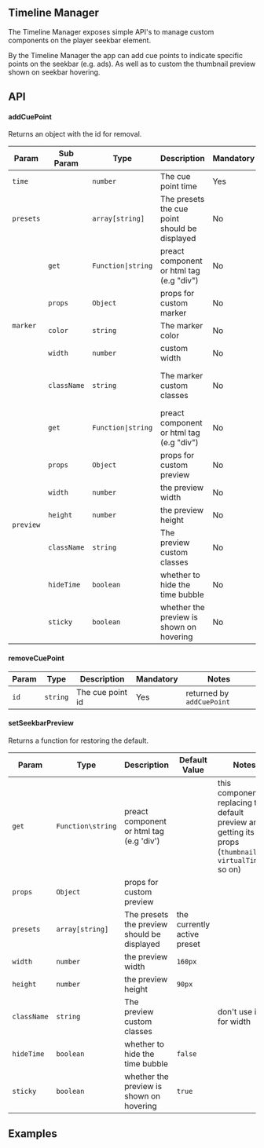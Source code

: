 ## Timeline Manager

The Timeline Manager exposes simple API's to manage custom components on the player seekbar element.  

By the Timeline Manager the app can add cue points to indicate specific points on the seekbar (e.g. ads). 
As well as to custom the thumbnail preview shown on seekbar hovering.

## API

#### addCuePoint
Returns an object with the id for removal.

<table>
    <thead>
        <tr>
            <th>Param</th>
            <th>Sub Param</th>
            <th>Type</th>
            <th>Description</th>
            <th>Mandatory</th>
            <th>Default Value</th>
            <th>Notese</th>
        </tr>
    </thead>
    <tbody>
        <tr>
            <td><code>time</code></td>
            <td></td>
            <td><code>number</code></td>
            <td>The cue point time</td>
            <td>Yes</td>
            <td></td>
            <td>In seconds</td>
        </tr>
        <tr>
            <td><code>presets</code></td>
            <td></td>
            <td><code>array[string]</code></td>
            <td>The presets the cue point should be displayed</td>
            <td>No</td>
            <td>the currently active preset</td>
            <td></td>
        </tr>
        <tr>
            <td rowspan=5><code>marker</code></td>
            <td><code>get</code></td>
            <td><code>Function|string</code></td>
            <td>preact component or html tag (e.g "div")</td>
            <td>No</td>
            <td></td>
            <td>for custom marker</td>
        </tr>
        <tr>
            <td><code>props</code></td>
            <td><code>Object</code></td>
            <td>props for custom marker</td>
            <td>No</td>
            <td></td>
            <td>if <code>get</code> property used</td>
        </tr>
        <tr>
            <td><code>color</code></td>
            <td><code>string</code></td>
            <td>The marker color</td>
            <td>No</td>
            <td><code>#FFFFFFF</code></td>
            <td></td>
        </tr>
        <tr>
            <td><code>width</code></td>
            <td><code>number</code></td>
            <td>custom width</td>
            <td>No</td>
            <td><code>2px</code></td>
            <td></td>
        </tr>
        <tr>
            <td><code>className</code></td>
            <td><code>string</code></td>
            <td>The marker custom classes</td>
            <td>No</td>
            <td></td>
            <td>don't use it for width</td>
        </tr>
        <tr>
            <td rowspan=7><code>preview</code></td>
            <td><code>get</code></td>
            <td><code>Function|string</code></td>
            <td>preact component or html tag (e.g "div")</td>
            <td>No</td>
            <td>the default seekbar preview</td>
            <td></td>
        </tr>
        <tr>
            <td><code>props</code></td>
            <td><code>Object</code></td>
            <td>props for custom preview</td>
            <td>No</td>
            <td></td>
            <td>if <code>get</code> property used</td>
        </tr>
        <tr>
            <td><code>width</code></td>
            <td><code>number</code></td>
            <td>the preview width</td>
            <td>No</td>
            <td><code>160px</code></td>
            <td></td>
        </tr>
        <tr>
            <td><code>height</code></td>
            <td><code>number</code></td>
            <td>the preview height</td>
            <td>No</td>
            <td><code>90px</code></td>
            <td></td>
        </tr>
        <tr>
            <td><code>className</code></td>
            <td><code>string</code></td>
            <td>The preview custom classes</td>
            <td>No</td>
            <td></td>
            <td>don't use it for width</td>
        </tr>
        <tr>
            <td><code>hideTime</code></td>
            <td><code>boolean</code></td>
            <td>whether to hide the time bubble</td>
            <td>No</td>
            <td><code>false</code></td>
            <td></td>
        </tr>
        <tr>
            <td><code>sticky</code></td>
            <td><code>boolean</code></td>
            <td>whether the preview is shown on hovering</td>
            <td>No</td>
            <td><code>true</code></td>
            <td></td>
        </tr>
    </tbody>
</table>

#### removeCuePoint

| Param 	| Type     	| Description      	| Mandatory 	| Notes                   	|
|-------	|----------	|------------------	|-----------	|-------------------------	|
| `id`  	| `string` 	| The cue point id 	| Yes       	| returned by `addCuePoint`	|



#### setSeekbarPreview

Returns a function for restoring the default.

| Param       	| Type               	| Description                                 	| Default Value               	| Notes                                                                                                                	|
|-------------	|--------------------	|---------------------------------------------	|-----------------------------	|----------------------------------------------------------------------------------------------------------------------	|
| `get`       	| `Function\string` 	| preact component or html tag (e.g 'div')    	|                             	| this component is replacing the default preview and getting its props (`thumbnailURL`, `virtualTime` so on)             	|
| `props`     	| `Object`           	| props for custom preview                    	|                             	|                                                                                                                      	|
| `presets`   	| `array[string]`    	| The presets the preview should be displayed 	| the currently active preset 	|                                                                                                                      	|
| `width`     	| `number`           	| the preview width                           	| `160px`                     	|                                                                                                                      	|
| `height`    	| `number`           	| the preview height                          	| `90px`                      	|                                                                                                                      	|
| `className` 	| `string`           	| The preview custom classes                  	|                             	| don't use it for width                                                                                               	|
| `hideTime`  	| `boolean`          	| whether to hide the time bubble             	| `false`                     	|                                                                                                                      	|
| `sticky`    	| `boolean`          	| whether the preview is shown on hovering    	| `true`                      	|                                                                                                                      	|


## Examples 
